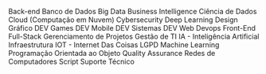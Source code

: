 Back-end
Banco de Dados
Big Data
Business Intelligence
Ciência de Dados
Cloud (Computação em Nuvem)
Cybersecurity
Deep Learning
Design Gráfico
DEV Games
DEV Mobile
DEV Sistemas
DEV Web
Devops
Front-End
Full-Stack
Gerenciamento de Projetos
Gestão de TI
IA - Inteligência Artificial
Infraestrutura
IOT - Internet Das Coisas
LGPD
Machine Learning
Programação Orientada ao Objeto
Quality Assurance
Redes de Computadores
Script
Suporte Técnico
